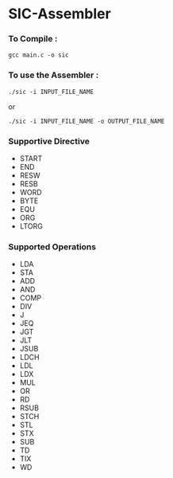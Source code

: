 # SIC-Assembler



###	 To Compile :
```
gcc main.c -o sic
```

### To use the Assembler :
```
./sic -i INPUT_FILE_NAME
```
or
```
./sic -i INPUT_FILE_NAME -o OUTPUT_FILE_NAME
```


### Supportive Directive

* START
* END
* RESW
* RESB
* WORD
* BYTE
* EQU
* ORG
* LTORG


### Supported Operations

* LDA
* STA
* ADD
* AND
* COMP
* DIV
* J
* JEQ
* JGT
* JLT
* JSUB
* LDCH
* LDL
* LDX
* MUL
* OR
* RD
* RSUB
* STCH
* STL
* STX
* SUB
* TD
* TIX
* WD